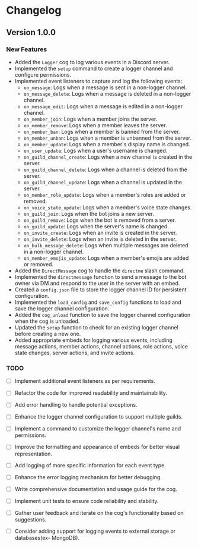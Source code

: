 # Changelog

## Version 1.0.0

### New Features
- Added the `Logger` cog to log various events in a Discord server.
- Implemented the `setup` command to create a logger channel and configure permissions.
- Implemented event listeners to capture and log the following events:
    - `on_message`: Logs when a message is sent in a non-logger channel.
    - `on_message_delete`: Logs when a message is deleted in a non-logger channel.
    - `on_message_edit`: Logs when a message is edited in a non-logger channel.
    - `on_member_join`: Logs when a member joins the server.
    - `on_member_remove`: Logs when a member leaves the server.
    - `on_member_ban`: Logs when a member is banned from the server.
    - `on_member_unban`: Logs when a member is unbanned from the server.
    - `on_member_update`: Logs when a member's display name is changed.
    - `on_user_update`: Logs when a user's username is changed.
    - `on_guild_channel_create`: Logs when a new channel is created in the server.
    - `on_guild_channel_delete`: Logs when a channel is deleted from the server.
    - `on_guild_channel_update`: Logs when a channel is updated in the server.
    - `on_member_role_update`: Logs when a member's roles are added or removed.
    - `on_voice_state_update`: Logs when a member's voice state changes.
    - `on_guild_join`: Logs when the bot joins a new server.
    - `on_guild_remove`: Logs when the bot is removed from a server.
    - `on_guild_update`: Logs when the server's name is changed.
    - `on_invite_create`: Logs when an invite is created in the server.
    - `on_invite_delete`: Logs when an invite is deleted in the server.
    - `on_bulk_message_delete`: Logs when multiple messages are deleted in a non-logger channel.
    - `on_member_emojis_update`: Logs when a member's emojis are added or removed.
- Added the `DirectMessage` cog to handle the `directme` slash command.
- Implemented the `directmessage` function to send a message to the bot owner via DM and respond to the user in the server with an embed.
- Created a `config.json` file to store the logger channel ID for persistent configuration.
- Implemented the `load_config` and `save_config` functions to load and save the logger channel configuration.
- Added the `cog_unload` function to save the logger channel configuration when the cog is unloaded.
- Updated the `setup` function to check for an existing logger channel before creating a new one.
- Added appropriate embeds for logging various events, including message actions, member actions, channel actions, role actions, voice state changes, server actions, and invite actions.

### TODO
- [ ] Implement additional event listeners as per requirements.
- [ ] Refactor the code for improved readability and maintainability.
- [ ] Add error handling to handle potential exceptions.
- [ ] Enhance the logger channel configuration to support multiple guilds.
- [ ] Implement a command to customize the logger channel's name and permissions.
- [ ] Improve the formatting and appearance of embeds for better visual representation.
- [ ] Add logging of more specific information for each event type.
- [ ] Enhance the error logging mechanism for better debugging.
- [ ] Write comprehensive documentation and usage guide for the cog.
- [ ] Implement unit tests to ensure code reliability and stability.
- [ ] Gather user feedback and iterate on the cog's functionality based on suggestions.
- [ ] Consider adding support for logging events to external storage or databases(ex- MongoDB).

